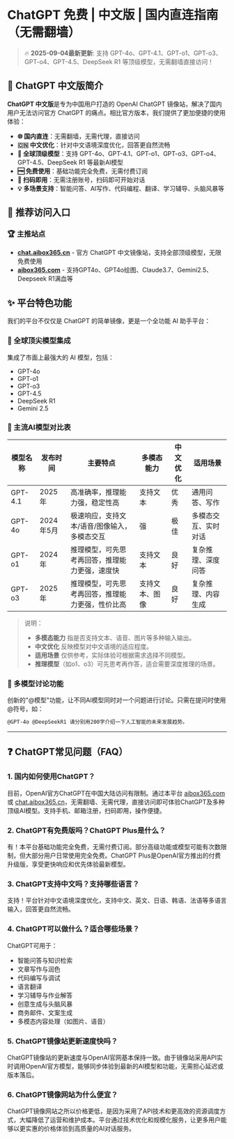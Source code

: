 # ChatGPT 免费 | 中文版 | 国内直连指南（无需翻墙）

> 🔥 **2025-09-04最新更新**: 支持 GPT-4o、GPT-4.1、GPT-o1、GPT-o3、GPT-o4、GPT-4.5、DeepSeek R1 等顶级模型，无需翻墙直接访问！

## 🚀 ChatGPT 中文版简介

**ChatGPT 中文版**是专为中国用户打造的 OpenAI ChatGPT 镜像站，解决了国内用户无法访问官方 ChatGPT 的痛点。相比官方版本，我们提供了更加便捷的使用体验：

- **🌐 国内直连**：无需翻墙，无需代理，直接访问
- **🇨🇳 中文优化**：针对中文语境深度优化，回答更自然流畅
- **🔮 全球顶级模型**：支持 GPT-4o、GPT-4.1、GPT-o1、GPT-o3、GPT-o4、GPT-4.5、DeepSeek R1 等最新AI模型
- **🆓 免费使用**：基础功能完全免费，无需付费订阅
- **📱 扫码即用**：无需注册账号，扫码即可开始对话
- **💡 多场景支持**：智能问答、AI写作、代码编程、翻译、学习辅导、头脑风暴等

## 📌 推荐访问入口

### 🏆 主推站点

- **[chat.aibox365.cn](https://chat.aibox365.cn)** - 官方 ChatGPT 中文镜像站，支持全部顶级模型，无限免费使用
- **[aibox365.com](https://aibox365.com)** - 支持GPT4o、GPT4o绘图、Claude3.7、Gemini2.5、Deepseek R1满血等

## ✨ 平台特色功能

我们的平台不仅仅是 ChatGPT 的简单镜像，更是一个全功能 AI 助手平台：

### 🔮 全球顶尖模型集成

集成了市面上最强大的 AI 模型，包括：
- GPT-4o
- GPT-o1
- GPT-o3
- GPT-4.5
- DeepSeek R1
- Gemini 2.5

### 🤖 主流AI模型对比表

| 模型名称   | 发布时间   | 主要特点                                   | 多模态能力         | 中文优化 | 适用场景               |
|------------|------------|---------------------------------------------|--------------------|----------|------------------------|
| GPT-4.1    | 2025年     | 高准确率，推理能力强，稳定性高               | 支持文本           | 优秀     | 通用问答、写作         |
| GPT-4o     | 2024年5月  | 极速响应，支持文本/语音/图像输入，多模态交互 | 强                 | 极佳     | 多模态交互、实时对话   |
| GPT-o1     | 2024年     | 推理模型，可先思考再回答，推理能力更强，速度快 | 支持文本           | 良好     | 复杂推理、深度问答     |
| GPT-o3     | 2025年     | 推理模型，可先思考再回答，推理能力更强，性价比高 | 支持文本、图像     | 良好     | 复杂推理、内容生成     |

> 说明：  
> - **多模态能力** 指是否支持文本、语音、图片等多种输入输出。  
> - **中文优化** 反映模型对中文语境的适应程度。  
> - **适用场景** 仅供参考，实际体验可根据需求选择不同模型。  
> - **推理模型**（如o1、o3）可先思考再作答，适合需要深度推理的场景。

### 💬 多模型讨论功能

创新的"@模型"功能，让不同AI模型同时对一个问题进行讨论。只需在提问时使用@符号，如：

```markdown
@GPT-4o @DeepSeekR1 请分别用200字介绍一下人工智能的未来发展趋势。
```

---

## ❓ ChatGPT常见问题（FAQ）

### 1. 国内如何使用ChatGPT？

目前，OpenAI官方ChatGPT在中国大陆访问有限制。通过本平台 [aibox365.com](https://aibox365.com) 或 [chat.aibox365.cn](https://chat.aibox365.cn)，无需翻墙、无需代理，直接访问即可体验ChatGPT及多种顶级AI模型。支持手机、邮箱注册，扫码即用，操作便捷。

### 2. ChatGPT有免费版吗？ChatGPT Plus是什么？

有！本平台基础功能完全免费，无需付费订阅。部分高级功能或模型可能有次数限制，但大部分用户日常使用完全免费。ChatGPT Plus是OpenAI官方推出的付费升级版，享受更快响应和优先体验最新模型。

### 3. ChatGPT支持中文吗？支持哪些语言？

支持！平台针对中文语境深度优化，支持中文、英文、日语、韩语、法语等多语言输入，回答更自然流畅。

### 4. ChatGPT可以做什么？适合哪些场景？

ChatGPT可用于：
- 智能问答与知识检索
- 文章写作与润色
- 代码编写与调试
- 语言翻译
- 学习辅导与作业解答
- 创意生成与头脑风暴
- 商务邮件、文案生成
- 多模态内容处理（如图片、语音）

### 5. ChatGPT镜像站更新速度快吗？

ChatGPT镜像站的更新速度与OpenAI官网基本保持一致。由于镜像站采用API实时调用OpenAI官方模型，能够同步体验到最新的AI模型和功能，无需担心延迟或版本落后。

### 6. ChatGPT镜像网站为什么便宜？

ChatGPT镜像网站之所以价格更低，是因为采用了API技术和更高效的资源调度方式，大幅降低了运营和维护成本。平台通过技术优化和规模化服务，让更多用户能够以更实惠的价格体验到高质量的AI对话服务。

